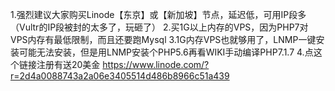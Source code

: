 1.强烈建议大家购买Linode【东京】或【新加坡】节点，延迟低，可用IP段多（Vultr的IP段被封的太多了，玩砸了）
2.买1G以上内存的VPS，因为PHP7对VPS内存有最低限制，而且还要跑Mysql
3.1G内存VPS也就够用了，LNMP一键安装可能无法安装，但是用LNMP安装个PHP5.6再看WIKI手动编译PHP7.1.7
4.点这个链接注册有送20美金 https://www.linode.com/?r=2d4a0088743a2a06e3405514d486b8966c51a439